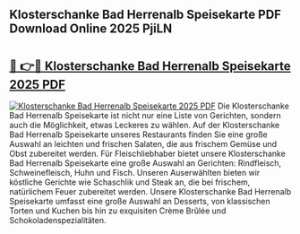 ## Klosterschanke Bad Herrenalb Speisekarte PDF Download Online 2025 PjiLN

# <h2><a href="http://gc6xy1.nevu.top/?p=Klosterschanke+Bad+Herrenalb+Speisekarte">🔗 👉🔴 Klosterschanke Bad Herrenalb Speisekarte 2025 PDF</a></h2>

[![Klosterschanke Bad Herrenalb Speisekarte 2025 PDF](https://i.imgur.com/dBaPXMq.png)](http://gc6xy1.nevu.top/?p=Klosterschanke+Bad+Herrenalb+Speisekarte)
Die Klosterschanke Bad Herrenalb Speisekarte ist nicht nur eine Liste von Gerichten, sondern auch die Möglichkeit, etwas Leckeres zu wählen. Auf der Klosterschanke Bad Herrenalb Speisekarte unseres Restaurants finden Sie eine große Auswahl an leichten und frischen Salaten, die aus frischem Gemüse und Obst zubereitet werden. Für Fleischliebhaber bietet unsere Klosterschanke Bad Herrenalb Speisekarte eine große Auswahl an Gerichten: Rindfleisch, Schweinefleisch, Huhn und Fisch. Unseren Auserwählten bieten wir köstliche Gerichte wie Schaschlik und Steak an, die bei frischem, natürlichem Feuer zubereitet werden. Unsere Klosterschanke Bad Herrenalb Speisekarte umfasst eine große Auswahl an Desserts, von klassischen Torten und Kuchen bis hin zu exquisiten Crème Brûlée und Schokoladenspezialitäten.
